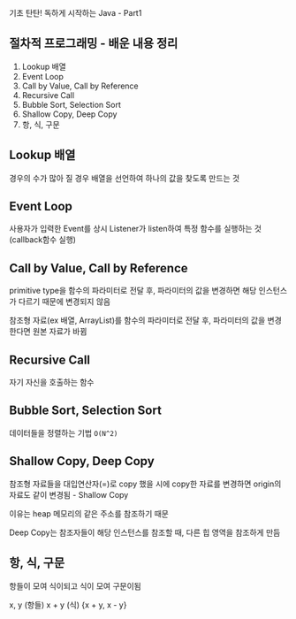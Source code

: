기초 탄탄! 독하게 시작하는 Java - Part1

## 절차적 프로그래밍 - 배운 내용 정리
1. Lookup 배열
2. Event Loop
3. Call by Value, Call by Reference
4. Recursive Call
5. Bubble Sort, Selection Sort
6. Shallow Copy, Deep Copy
7. 항, 식, 구문

## Lookup 배열
경우의 수가 많아 질 경우 배열을 선언하여 하나의 값을 찾도록 만드는 것

## Event Loop
사용자가 입력한 Event를 상시 Listener가 listen하여 특정 함수를 실행하는 것(callback함수 실행) 

## Call by Value, Call by Reference
primitive type을 함수의 파라미터로 전달 후, 파라미터의 값을 변경하면 해당 인스턴스가 다르기 때문에 변경되지 않음

참조형 자료(ex 배열, ArrayList)를 함수의 파라미터로 전달 후, 파라미터의 값을 변경한다면 원본 자료가 바뀜

## Recursive Call
자기 자신을 호출하는 함수

## Bubble Sort, Selection Sort
데이터들을 정렬하는 기법 `O(N^2)`

## Shallow Copy, Deep Copy
참조형 자료들을 대입연산자(=)로 copy 했을 시에 copy한 자료를 변경하면 origin의 자료도 같이 변경됨 - Shallow Copy

이유는 heap 메모리의 같은 주소를 참조하기 때문

Deep Copy는 참조자들이 해당 인스턴스를 참조할 때, 다른 힙 영역을 참조하게 만듬

## 항, 식, 구문
항들이 모여 식이되고 식이 모여 구문이됨

x, y (항들) x + y (식) {x + y, x - y}
